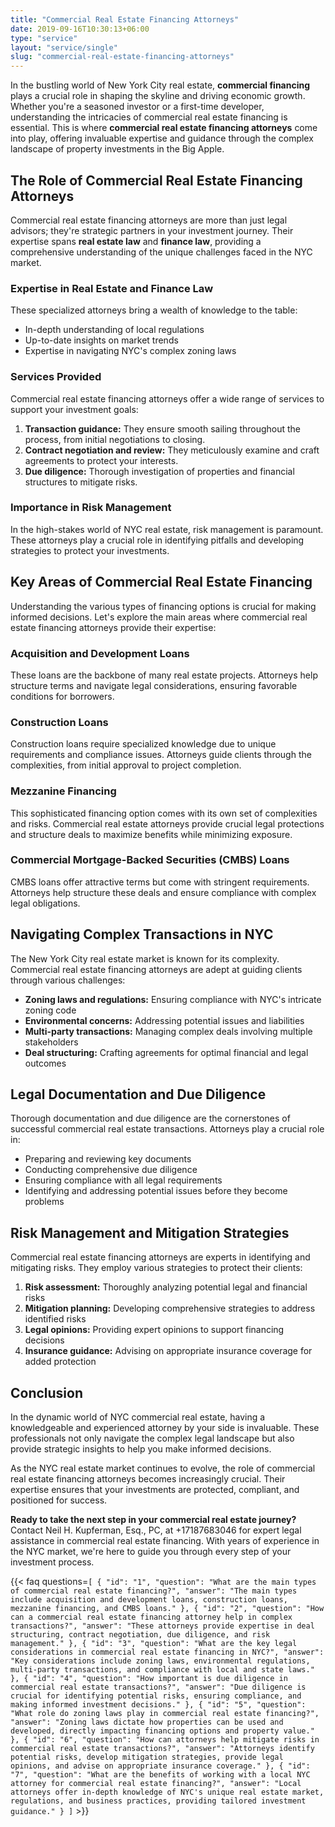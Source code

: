```yaml
---
title: "Commercial Real Estate Financing Attorneys"
date: 2019-09-16T10:30:13+06:00
type: "service"
layout: "service/single"
slug: "commercial-real-estate-financing-attorneys"
---
```



In the bustling world of New York City real estate, **commercial financing** plays a crucial role in shaping the skyline and driving economic growth. Whether you're a seasoned investor or a first-time developer, understanding the intricacies of commercial real estate financing is essential. This is where **commercial real estate financing attorneys** come into play, offering invaluable expertise and guidance through the complex landscape of property investments in the Big Apple.

## The Role of Commercial Real Estate Financing Attorneys
Commercial real estate financing attorneys are more than just legal advisors; they're strategic partners in your investment journey. Their expertise spans **real estate law** and **finance law**, providing a comprehensive understanding of the unique challenges faced in the NYC market.

### Expertise in Real Estate and Finance Law
These specialized attorneys bring a wealth of knowledge to the table:

- In-depth understanding of local regulations
- Up-to-date insights on market trends
- Expertise in navigating NYC's complex zoning laws

### Services Provided
Commercial real estate financing attorneys offer a wide range of services to support your investment goals:

1) **Transaction guidance:** They ensure smooth sailing throughout the process, from initial negotiations to closing.
2) **Contract negotiation and review:** They meticulously examine and craft agreements to protect your interests.
3) **Due diligence:** Thorough investigation of properties and financial structures to mitigate risks.

### Importance in Risk Management
In the high-stakes world of NYC real estate, risk management is paramount. These attorneys play a crucial role in identifying pitfalls and developing strategies to protect your investments.

## Key Areas of Commercial Real Estate Financing
Understanding the various types of financing options is crucial for making informed decisions. Let's explore the main areas where commercial real estate financing attorneys provide their expertise:

### Acquisition and Development Loans
These loans are the backbone of many real estate projects. Attorneys help structure terms and navigate legal considerations, ensuring favorable conditions for borrowers.

### Construction Loans
Construction loans require specialized knowledge due to unique requirements and compliance issues. Attorneys guide clients through the complexities, from initial approval to project completion.

### Mezzanine Financing
This sophisticated financing option comes with its own set of complexities and risks. Commercial real estate attorneys provide crucial legal protections and structure deals to maximize benefits while minimizing exposure.

### Commercial Mortgage-Backed Securities (CMBS) Loans
CMBS loans offer attractive terms but come with stringent requirements. Attorneys help structure these deals and ensure compliance with complex legal obligations.

## Navigating Complex Transactions in NYC
The New York City real estate market is known for its complexity. Commercial real estate financing attorneys are adept at guiding clients through various challenges:

- **Zoning laws and regulations:** Ensuring compliance with NYC's intricate zoning code
- **Environmental concerns:** Addressing potential issues and liabilities
- **Multi-party transactions:** Managing complex deals involving multiple stakeholders
- **Deal structuring:** Crafting agreements for optimal financial and legal outcomes

## Legal Documentation and Due Diligence
Thorough documentation and due diligence are the cornerstones of successful commercial real estate transactions. Attorneys play a crucial role in:

- Preparing and reviewing key documents
- Conducting comprehensive due diligence
- Ensuring compliance with all legal requirements
- Identifying and addressing potential issues before they become problems

## Risk Management and Mitigation Strategies
Commercial real estate financing attorneys are experts in identifying and mitigating risks. They employ various strategies to protect their clients:

1) **Risk assessment:** Thoroughly analyzing potential legal and financial risks
2) **Mitigation planning:** Developing comprehensive strategies to address identified risks
3) **Legal opinions:** Providing expert opinions to support financing decisions
4) **Insurance guidance:** Advising on appropriate insurance coverage for added protection

## Conclusion
In the dynamic world of NYC commercial real estate, having a knowledgeable and experienced attorney by your side is invaluable. These professionals not only navigate the complex legal landscape but also provide strategic insights to help you make informed decisions.

As the NYC real estate market continues to evolve, the role of commercial real estate financing attorneys becomes increasingly crucial. Their expertise ensures that your investments are protected, compliant, and positioned for success.

**Ready to take the next step in your commercial real estate journey?** Contact Neil H. Kupferman, Esq., PC, at +17187683046 for expert legal assistance in commercial real estate financing. With years of experience in the NYC market, we're here to guide you through every step of your investment process.

{{< faq questions=`[
  { "id": "1", "question": "What are the main types of commercial real estate financing?", "answer": "The main types include acquisition and development loans, construction loans, mezzanine financing, and CMBS loans." },
  { "id": "2", "question": "How can a commercial real estate financing attorney help in complex transactions?", "answer": "These attorneys provide expertise in deal structuring, contract negotiation, due diligence, and risk management." },
  { "id": "3", "question": "What are the key legal considerations in commercial real estate financing in NYC?", "answer": "Key considerations include zoning laws, environmental regulations, multi-party transactions, and compliance with local and state laws." },
  { "id": "4", "question": "How important is due diligence in commercial real estate transactions?", "answer": "Due diligence is crucial for identifying potential risks, ensuring compliance, and making informed investment decisions." },
  { "id": "5", "question": "What role do zoning laws play in commercial real estate financing?", "answer": "Zoning laws dictate how properties can be used and developed, directly impacting financing options and property value." },
  { "id": "6", "question": "How can attorneys help mitigate risks in commercial real estate transactions?", "answer": "Attorneys identify potential risks, develop mitigation strategies, provide legal opinions, and advise on appropriate insurance coverage." },
  { "id": "7", "question": "What are the benefits of working with a local NYC attorney for commercial real estate financing?", "answer": "Local attorneys offer in-depth knowledge of NYC's unique real estate market, regulations, and business practices, providing tailored investment guidance." }
]` >}}


